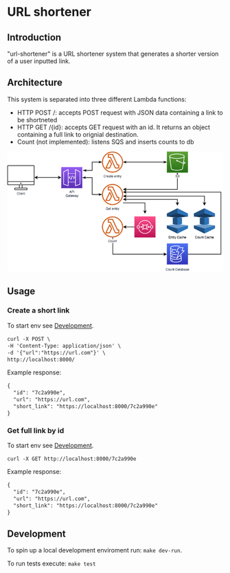 # URL shortener

## Introduction

"url-shortener" is a URL shortener system that generates a shorter version of a user inputted link.

## Architecture

This system is separated into three different Lambda functions:
* HTTP POST /: accepts POST request with JSON data containing a link to be shortneted
* HTTP GET /{id}: accepts GET request with an id. It returns an object containing a full link to orignial destination.
* Count (not implemented): listens SQS and inserts counts to db

![Architecture](architecture.png?raw=true "System overview")

## Usage

### Create a short link

To start env see [Development](#Development).

```
curl -X POST \
-H 'Content-Type: application/json' \
-d '{"url":"https://url.com"}' \
http://localhost:8000/
```

Example response:

```
{
  "id": "7c2a990e",
  "url": "https://url.com",
  "short_link": "https://localhost:8000/7c2a990e"
}
```

### Get full link by id

To start env see [Development](#Development).

```
curl -X GET http://localhost:8000/7c2a990e
```

Example response:
```
{
  "id": "7c2a990e",
  "url": "https://url.com",
  "short_link": "https://localhost:8000/7c2a990e"
}
```

## Development

To spin up a local development enviroment run: `make dev-run`.

To run tests execute: `make test`
